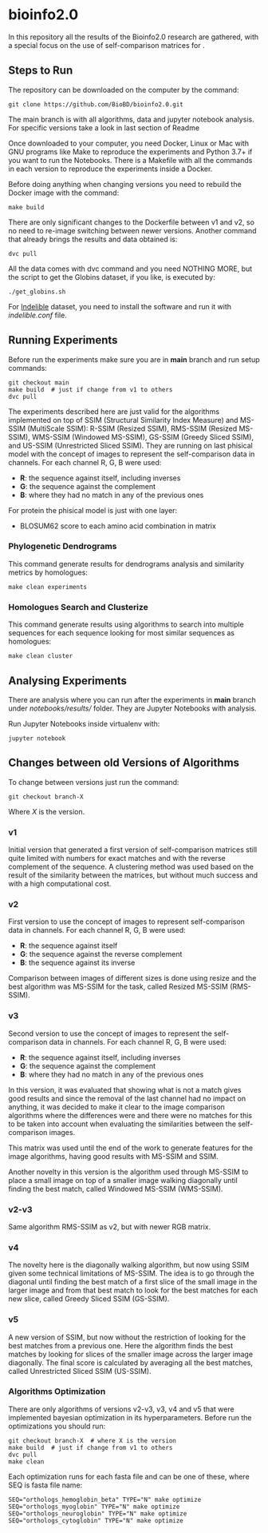 # bioinfo2.0

In this repository all the results of the Bioinfo2.0 research are gathered, with a special focus on the use of self-comparison matrices for .

## Steps to Run

The repository can be downloaded on the computer by the command:

    git clone https://github.com/BioBD/bioinfo2.0.git

The main branch is with all algorithms, data and jupyter notebook analysis. For specific versions take a look in last section of Readme

Once downloaded to your computer, you need Docker, Linux or Mac with GNU programs like Make to reproduce the experiments and Python 3.7+ if you want to run the Notebooks. There is a Makefile with all the commands in each version to reproduce the experiments inside a Docker.

Before doing anything when changing versions you need to rebuild the Docker image with the command:

    make build

There are only significant changes to the Dockerfile between v1 and v2, so no need to re-image switching between newer versions. Another command that already brings the results and data obtained is:

    dvc pull

All the data comes with dvc command and you need NOTHING MORE, but the script to get the Globins dataset, if you like, is executed by:

    ./get_globins.sh

For [Indelible](http://abacus.gene.ucl.ac.uk/software/indelible/) dataset, you need to install the software and run it with *indelible.conf* file.


## Running Experiments

Before run the experiments make sure you are in **main** branch and run setup commands:

    git checkout main
    make build  # just if change from v1 to others
    dvc pull

The experiments described here are just valid for the algorithms implemented on top of SSIM (Structural Similarity Index Measure) and MS-SSIM (MultiScale SSIM): R-SSIM (Resized SSIM), RMS-SSIM (Resized MS-SSIM), WMS-SSIM (Windowed MS-SSIM), GS-SSIM (Greedy Sliced SSIM), and US-SSIM (Unrestricted Sliced SSIM). They are running on last phisical model with the concept of images to represent the self-comparison data in channels. For each channel R, G, B were used:

- **R**: the sequence against itself, including inverses
- **G**: the sequence against the complement
- **B**: where they had no match in any of the previous ones

For protein the phisical model is just with one layer:

- BLOSUM62 score to each amino acid combination in matrix


### Phylogenetic Dendrograms

This command generate results for dendrograms analysis and similarity metrics by homologues:

    make clean experiments

### Homologues Search and Clusterize 

This command generate results using algorithms to search into multiple sequences for each sequence looking for most similar sequences as homologues:

    make clean cluster


## Analysing Experiments

There are analysis where you can run after the experiments in **main** branch under *notebooks/results/* folder. They are Jupyter Notebooks with analysis.

Run Jupyter Notebooks inside virtualenv with:

    jupyter notebook

## Changes between old Versions of Algorithms

To change between versions just run the command:

    git checkout branch-X

Where *X* is the version.

### v1

Initial version that generated a first version of self-comparison matrices still quite limited with numbers for exact matches and with the reverse complement of the sequence. A clustering method was used based on the result of the similarity between the matrices, but without much success and with a high computational cost.

### v2

First version to use the concept of images to represent self-comparison data in channels. For each channel R, G, B were used:

- **R**: the sequence against itself
- **G**: the sequence against the reverse complement
- **B**: the sequence against its inverse

Comparison between images of different sizes is done using resize and the best algorithm was MS-SSIM for the task, called Resized MS-SSIM (RMS-SSIM).

### v3

Second version to use the concept of images to represent the self-comparison data in channels. For each channel R, G, B were used:

- **R**: the sequence against itself, including inverses
- **G**: the sequence against the complement
- **B**: where they had no match in any of the previous ones

In this version, it was evaluated that showing what is not a match gives good results and since the removal of the last channel had no impact on anything, it was decided to make it clear to the image comparison algorithms where the differences were and there were no matches for this to be taken into account when evaluating the similarities between the self-comparison images.

This matrix was used until the end of the work to generate features for the image algorithms, having good results with MS-SSIM and SSIM.

Another novelty in this version is the algorithm used through MS-SSIM to place a small image on top of a smaller image walking diagonally until finding the best match, called Windowed MS-SSIM (WMS-SSIM).

### v2-v3
Same algorithm RMS-SSIM as v2, but with newer RGB matrix. 

### v4

The novelty here is the diagonally walking algorithm, but now using SSIM given some technical limitations of MS-SSIM. The idea is to go through the diagonal until finding the best match of a first slice of the small image in the larger image and from that best match to look for the best matches for each new slice, called Greedy Sliced SSIM (GS-SSIM).

### v5

A new version of SSIM, but now without the restriction of looking for the best matches from a previous one. Here the algorithm finds the best matches by looking for slices of the smaller image across the larger image diagonally. The final score is calculated by averaging all the best matches, called Unrestricted Sliced SSIM (US-SSIM).

### Algorithms Optimization

There are only algorithms of versions v2-v3, v3, v4 and v5 that were implemented bayesian optimization in its hyperparameters. Before run the optimizations you should run:

    git checkout branch-X  # where X is the version
    make build  # just if change from v1 to others
    dvc pull
    make clean

Each optimization runs for each fasta file and can be one of these, where SEQ is fasta file name:

    SEQ="orthologs_hemoglobin_beta" TYPE="N" make optimize 
    SEQ="orthologs_myoglobin" TYPE="N" make optimize
    SEQ="orthologs_neuroglobin" TYPE="N" make optimize
    SEQ="orthologs_cytoglobin" TYPE="N" make optimize
